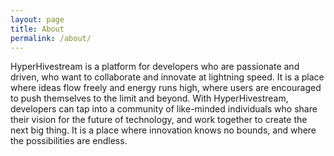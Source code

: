 ```yaml
---
layout: page
title: About
permalink: /about/
---
```


HyperHivestream is a platform for developers who are passionate and driven, who want to collaborate and innovate at lightning speed. It is a place where ideas flow freely and energy runs high, where users are encouraged to push themselves to the limit and beyond. With HyperHivestream, developers can tap into a community of like-minded individuals who share their vision for the future of technology, and work together to create the next big thing. It is a place where innovation knows no bounds, and where the possibilities are endless.
